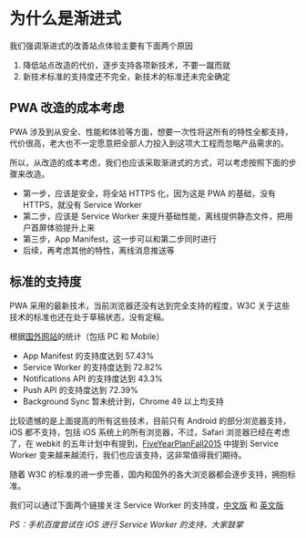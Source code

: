 # 为什么是渐进式

我们强调渐进式的改善站点体验主要有下面两个原因

1. 降低站点改造的代价，逐步支持各项新技术，不要一蹴而就
2. 新技术标准的支持度还不完全，新技术的标准还未完全确定

## PWA 改造的成本考虑

PWA 涉及到从安全、性能和体验等方面，想要一次性将这所有的特性全都支持，代价很高，老大也不一定愿意把全部人力投入到这项大工程而忽略产品需求的。

所以，从改造的成本考虑，我们也应该采取渐进式的方式，可以考虑按照下面的步骤来改造。

* 第一步，应该是安全，将全站 HTTPS 化，因为这是 PWA 的基础，没有 HTTPS，就没有 Service Worker
* 第二步，应该是 Service Worker 来提升基础性能，离线提供静态文件，把用户首屏体验提升上来
* 第三步，App Manifest，这一步可以和第二步同时进行
* 后续，再考虑其他的特性，离线消息推送等

## 标准的支持度

PWA 采用的最新技术，当前浏览器还没有达到完全支持的程度，W3C 关于这些技术的标准也还在处于草稿状态，没有定稿。

根据[国外网站](http://caniuse.com)的统计（包括 PC 和 Mobile）

* App Manifest 的支持度达到 57.43%
* Service Worker 的支持度达到 72.82%
* Notifications API 的支持度达到 43.3%
* Push API 的支持度达到 72.39%
* Background Sync 暂未统计到，Chrome 49 以上均支持

比较遗憾的是上面提高的所有这些技术，目前只有 Android 的部分浏览器支持，iOS 都不支持，包括 iOS 系统上的所有浏览器，不过，Safari 浏览器已经在考虑了，在 webkit 的五年计划中有提到，[FiveYearPlanFall2015](https://trac.webkit.org/wiki/FiveYearPlanFall2015) 中提到 Service Worker 变来越来越流行，我们也应该支持，这非常值得我们期待。

随着 W3C 的标准的进一步完善，国内和国外的各大浏览器都会逐步支持，拥抱标准。

我们可以通过下面两个链接关注 Service Worker 的支持度，[中文版](https://ispwaready.toxicjohann.com/?from=groupmessage) 和 [英文版](https://jakearchibald.github.io/isserviceworkerready/)

*PS：手机百度尝试在 iOS 进行 Service Worker 的支持，大家鼓掌*
